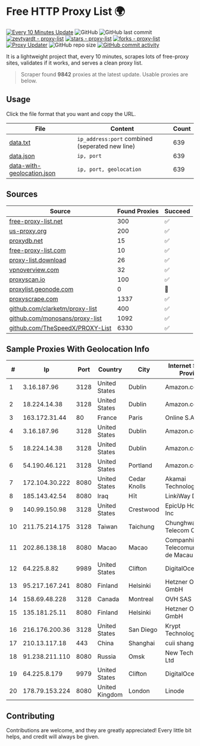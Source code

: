 
# Free HTTP Proxy List 🌍

[![Every 10 Minutes Update](https://github.com/mertguvencli/http-proxy-list/actions/workflows/main.yml/badge.svg?branch=main)](https://github.com/mertguvencli/http-proxy-list/actions/workflows/main.yml)
![GitHub](https://img.shields.io/github/license/mertguvencli/http-proxy-list)
![GitHub last commit](https://img.shields.io/github/last-commit/mertguvencli/http-proxy-list)
[![zevtyardt - proxy-list](https://img.shields.io/static/v1?label=zevtyardt&message=proxy-list&color=blue&logo=github)](https://github.com/zevtyardt/proxy-list "Go to GitHub repo")
[![stars - proxy-list](https://img.shields.io/github/stars/zevtyardt/proxy-list?style=social)](https://github.com/zevtyardt/proxy-list)
[![forks - proxy-list](https://img.shields.io/github/forks/zevtyardt/proxy-list?style=social)](https://github.com/zevtyardt/proxy-list)
[![Proxy Updater](https://github.com/zevtyardt/proxy-list/workflows/Proxy%20Updater/badge.svg)](https://github.com/zevtyardt/proxy-list/actions?query=workflow:"Proxy+Updater")
![GitHub repo size](https://img.shields.io/github/repo-size/zevtyardt/proxy-list)
[![GitHub commit activity](https://img.shields.io/github/commit-activity/m/zevtyardt/proxy-list?logo=commits)](https://github.com/zevtyardt/proxy-list/commits/main)

It is a lightweight project that, every 10 minutes, scrapes lots of free-proxy sites, validates if it works, and serves a clean proxy list.

> Scraper found **9842** proxies at the latest update. Usable proxies are below.

## Usage

Click the file format that you want and copy the URL.

|File|Content|Count|
|----|-------|-----|
|[data.txt](https://raw.githubusercontent.com/mertguvencli/http-proxy-list/main/proxy-list/data.txt)|`ip_address:port` combined (seperated new line)|639|
|[data.json](https://raw.githubusercontent.com/mertguvencli/http-proxy-list/main/proxy-list/data.json)|`ip, port`|639|
|[data-with-geolocation.json](https://raw.githubusercontent.com/mertguvencli/http-proxy-list/main/proxy-list/data-with-geolocation.json)|`ip, port, geolocation`|639|

## Sources

|Source|Found Proxies|Succeed|
|------|-------------|-------|
|[free-proxy-list.net](https://free-proxy-list.net)|300|✅|
|[us-proxy.org](https://www.us-proxy.org)|200|✅|
|[proxydb.net](http://proxydb.net)|15|✅|
|[free-proxy-list.com](https://free-proxy-list.com/?page=&port=&type%5B%5D=http&type%5B%5D=https&up_time=0&search=Search)|10|✅|
|[proxy-list.download](https://www.proxy-list.download/HTTP)|26|✅|
|[vpnoverview.com](https://vpnoverview.com/privacy/anonymous-browsing/free-proxy-servers)|32|✅|
|[proxyscan.io](https://www.proxyscan.io)|100|✅|
|[proxylist.geonode.com](https://proxylist.geonode.com/api/proxy-list?limit=300&page=1&sort_by=lastChecked&sort_type=desc&protocols=http,https)|0|🚫|
|[proxyscrape.com](https://api.proxyscrape.com/v2/?request=displayproxies&protocol=http&timeout=10000&country=all&ssl=all&anonymity=all)|1337|✅|
|[github.com/clarketm/proxy-list](https://raw.githubusercontent.com/clarketm/proxy-list/master/proxy-list-raw.txt)|400|✅|
|[github.com/monosans/proxy-list](https://raw.githubusercontent.com/monosans/proxy-list/main/proxies/http.txt)|1092|✅|
|[github.com/TheSpeedX/PROXY-List](https://raw.githubusercontent.com/TheSpeedX/PROXY-List/master/http.txt)|6330|✅|


## Sample Proxies With Geolocation Info

|#|Ip|Port|Country|City|Internet Service Provider|
|-|--|----|-------|----|-------------------------|
|1|3.16.187.96|3128|United States|Dublin|Amazon.com, Inc.|
|2|18.224.14.38|3128|United States|Dublin|Amazon.com, Inc.|
|3|163.172.31.44|80|France|Paris|Online S.A.S.|
|4|3.16.187.96|3128|United States|Dublin|Amazon.com, Inc.|
|5|18.224.14.38|3128|United States|Dublin|Amazon.com, Inc.|
|6|54.190.46.121|3128|United States|Portland|Amazon.com, Inc.|
|7|172.104.30.222|8080|United States|Cedar Knolls|Akamai Technologies|
|8|185.143.42.54|8080|Iraq|Hīt|LinkiWay DMCC|
|9|140.99.150.98|3128|United States|Crestwood|EpicUp Holdings Inc|
|10|211.75.214.175|3128|Taiwan|Taichung|Chunghwa Telecom Co., Ltd.|
|11|202.86.138.18|8080|Macao|Macao|Companhia de Telecomunicacoes de Macau|
|12|64.225.8.82|9989|United States|Clifton|DigitalOcean, LLC|
|13|95.217.167.241|8080|Finland|Helsinki|Hetzner Online GmbH|
|14|158.69.48.228|3128|Canada|Montreal|OVH SAS|
|15|135.181.25.11|8080|Finland|Helsinki|Hetzner Online GmbH|
|16|216.176.200.36|3128|United States|San Diego|Krypt Technologies|
|17|210.13.117.18|443|China|Shanghai|cuii shanghai|
|18|91.238.211.110|8080|Russia|Omsk|New Technology Ltd|
|19|64.225.8.179|9979|United States|Clifton|DigitalOcean, LLC|
|20|178.79.153.224|8080|United Kingdom|London|Linode|



## Contributing

Contributions are welcome, and they are greatly appreciated! Every
little bit helps, and credit will always be given.

